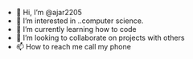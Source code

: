 - 👋 Hi, I’m @ajar2205
- 👀 I’m interested in ..computer science.
- 🌱 I’m currently learning how to code
- 💞️ I’m looking to collaborate on projects with others
- 📫 How to reach me call my phone

<!---
ajar2205/ajar2205 is a ✨ special ✨ repository because its `README.md` (this file) appears on your GitHub profile.
You can click the Preview link to take a look at your changes.
--->

